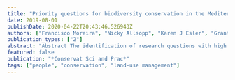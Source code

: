 ```yaml
---
title: "Priority questions for biodiversity conservation in the Mediterranean biome: Heterogeneous perspectives across continents and stakeholders"
date: 2019-08-01
publishDate: 2020-04-22T20:43:46.526943Z
authors: ["Francisco Moreira", "Nicky Allsopp", "Karen J Esler", "Grant Wardell‐Johnson", "Leonardo Ancillotto", "Margarita Arianoutsou", "Jeffrey Clary", "Lluis Brotons", "Miguel Clavero", "Panayiotis G Dimitrakopoulos", "Raquel Fagoaga", "Peggy Fiedler", "Ana F Filipe", "Eliezer Frankenberg", "Milena Holmgren", "Pablo A Marquet", "Maria J Martinez‐Harms", "Adriano Martinoli", "Ben P Miller", "Linda Olsvig‐Whittaker", "Patricio Pliscoff", "Phil Rundel", "Danilo Russo", "Jasper A Slingsby", "John Thompson", "Angela Wardell‐Johnson", "Pedro Beja"]
publication_types: ["2"]
abstract: "Abstract The identification of research questions with high relevance for biodiversity conservation is an important step towards designing more effective policies and management actions, and to better allocate funding among alternative conservation options. However, the identification of priority questions may be influenced by regional differences in biodiversity threats and social contexts, and to variations in the perceptions and interests of different stakeholders. Here we describe the results of a prioritization exercise involving six types of stakeholders from the Mediterranean biome, which includes several biodiversity hotspots spread across five regions of the planet (Europe, Africa, North and South America, and Australia). We found great heterogeneity across regions and stakeholder types in the priority topics identified and disagreement among the priorities of research scientists and other stakeholders. However, governance, climate change, and public participation issues were key topics in most regions. We conclude that the identification of research priorities should be targeted in a way that integrates the spectrum of stakeholder interests, potential funding sources and regional needs, and that further development of interdisciplinary studies is required. The key questions identified here provide a basis to identify priorities for research funding aligned with biodiversity conservation needs in this biome."
featured: false
publication: "*Conservat Sci and Prac*"
tags: ["people", "conservation", "land-use management"]
---
```


